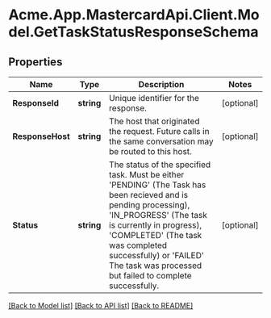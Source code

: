 # Acme.App.MastercardApi.Client.Model.GetTaskStatusResponseSchema

## Properties

Name | Type | Description | Notes
------------ | ------------- | ------------- | -------------
**ResponseId** | **string** | Unique identifier for the response.  | [optional] 
**ResponseHost** | **string** | The host that originated the request. Future calls in the same conversation may be routed to this host.  | [optional] 
**Status** | **string** | The status of the specified task. Must be either &#39;PENDING&#39; (The Task has been recieved and is pending processing), &#39;IN_PROGRESS&#39; (The task is currently in progress), &#39;COMPLETED&#39; (The task was completed successfully) or &#39;FAILED&#39; The task was processed but failed to complete successfully.  | [optional] 

[[Back to Model list]](../README.md#documentation-for-models) [[Back to API list]](../README.md#documentation-for-api-endpoints) [[Back to README]](../README.md)

